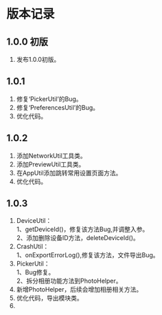 # 版本记录

## 1.0.0 初版
1. 发布1.0.0初版。

## 1.0.1
1. 修复‘PickerUtil’的Bug。
2. 修复‘PreferencesUtil’的Bug。
3. 优化代码。

## 1.0.2
1. 添加NetworkUtil工具类。
2. 添加PreviewUtil工具类。
3. 在AppUtil添加跳转常用设置页面方法。
4. 优化代码。

## 1.0.3
1. DeviceUtil：   
    1、getDeviceId()，修复该方法Bug,并调整入参。   
    2、添加删除设备ID方法，deleteDeviceId()。 
2. CrashUtil：   
    1、onExportErrorLog(),修复该方法，文件导出Bug。
3. PickerUtil：   
    1、Bug修复。  
    2、拆分相册功能方法到PhotoHelper。  
4. 新增PhotoHelper，后续会增加相册相关方法。  
5. 优化代码，导出模块类。  
6. 